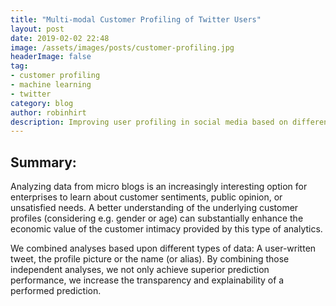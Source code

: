 ```yaml
---
title: "Multi-modal Customer Profiling of Twitter Users"
layout: post
date: 2019-02-02 22:48
image: /assets/images/posts/customer-profiling.jpg
headerImage: false
tag:
- customer profiling
- machine learning
- twitter
category: blog
author: robinhirt
description: Improving user profiling in social media based on different sources.
---
```


## Summary:
Analyzing data from micro blogs is an increasingly interesting option for enterprises to learn about customer sentiments, public opinion, or unsatisfied needs. A better understanding of the underlying customer profiles (considering e.g. gender or age) can substantially enhance the economic value of the customer intimacy provided by this type of analytics.

We combined analyses based upon different types of data: A user-written tweet, the profile picture or the name (or alias). By combining those independent analyses, we not only achieve superior prediction performance, we increase the transparency and explainability of a performed prediction.
